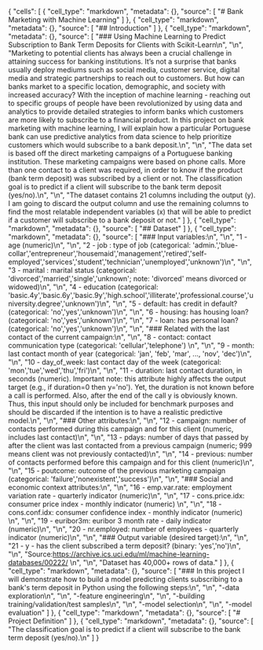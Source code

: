 {
 "cells": [
  {
   "cell_type": "markdown",
   "metadata": {},
   "source": [
    "# Bank Marketing with Machine Learning"
   ]
  },
  {
   "cell_type": "markdown",
   "metadata": {},
   "source": [
    "## Introduction"
   ]
  },
  {
   "cell_type": "markdown",
   "metadata": {},
   "source": [
    "### Using Machine Learning to Predict Subscription to Bank Term Deposits for Clients with Scikit-Learn\n",
    "\n",
    "Marketing to potential clients has always been a crucial challenge in attaining success for banking institutions. It’s not a surprise that banks usually deploy mediums such as social media, customer service, digital media and strategic partnerships to reach out to customers. But how can banks market to a specific location, demographic, and society with increased accuracy? With the inception of machine learning - reaching out to specific groups of people have been revolutionized by using data and analytics to provide detailed strategies to inform banks which customers are more likely to subscribe to a financial product. In this project on bank marketing with machine learning, I will explain how a particular Portuguese bank can use predictive analytics from data science to help prioritize customers which would subscribe to a bank deposit.\n",
    "\n",
    "The data set is based off the direct marketing campaigns of a Portuguese banking institution. These marketing campaigns were based on phone calls. More than one contact to a client was required, in order to know if the product (bank term deposit) was subscribed by a client or not. The classification goal is to predict if a client will subscribe to the bank term deposit (yes/no).\n",
    "\n",
    "The dataset contains 21 columns including the output (y). I am going to discard the output column and use the remaining columns to find the most relatable independent variables (x) that will be able to predict if a customer will subscribe to a bank deposit or not."
   ]
  },
  {
   "cell_type": "markdown",
   "metadata": {},
   "source": [
    "## Dataset"
   ]
  },
  {
   "cell_type": "markdown",
   "metadata": {},
   "source": [
    "### Input variables:\n",
    "\n",
    "1 - age (numeric)\n",
    "\n",
    "2 - job : type of job (categorical: 'admin.','blue-collar','entrepreneur','housemaid','management','retired','self-employed','services','student','technician','unemployed','unknown')\n",
    "\n",
    "3 - marital : marital status (categorical: 'divorced','married','single','unknown'; note: 'divorced' means divorced or widowed)\n",
    "\n",
    "4 - education (categorical: 'basic.4y','basic.6y','basic.9y','high.school','illiterate','professional.course','university.degree','unknown')\n",
    "\n",
    "5 - default: has credit in default? (categorical: 'no','yes','unknown')\n",
    "\n",
    "6 - housing: has housing loan? (categorical: 'no','yes','unknown')\n",
    "\n",
    "7 - loan: has personal loan? (categorical: 'no','yes','unknown')\n",
    "\n",
    "### Related with the last contact of the current campaign:\n",
    "\n",
    "8 - contact: contact communication type (categorical: 'cellular','telephone') \n",
    "\n",
    "9 - month: last contact month of year (categorical: 'jan', 'feb', 'mar', ..., 'nov', 'dec')\n",
    "\n",
    "10 - day_of_week: last contact day of the week (categorical: 'mon','tue','wed','thu','fri')\n",
    "\n",
    "11 - duration: last contact duration, in seconds (numeric). Important note: this attribute highly affects the output target (e.g., if duration=0 then y='no'). Yet, the duration is not known before a call is performed. Also, after the end of the call y is obviously known. Thus, this input should only be included for benchmark purposes and should be discarded if the intention is to have a realistic predictive model.\n",
    "\n",
    "### Other attributes:\n",
    "\n",
    "12 - campaign: number of contacts performed during this campaign and for this client (numeric, includes last contact)\n",
    "\n",
    "13 - pdays: number of days that passed by after the client was last contacted from a previous campaign (numeric; 999 means client was not previously contacted)\n",
    "\n",
    "14 - previous: number of contacts performed before this campaign and for this client (numeric)\n",
    "\n",
    "15 - poutcome: outcome of the previous marketing campaign (categorical: 'failure','nonexistent','success')\n",
    "\n",
    "### Social and economic context attributes:\n",
    "\n",
    "16 - emp.var.rate: employment variation rate - quarterly indicator (numeric)\n",
    "\n",
    "17 - cons.price.idx: consumer price index - monthly indicator (numeric) \n",
    "\n",
    "18 - cons.conf.idx: consumer confidence index - monthly indicator (numeric) \n",
    "\n",
    "19 - euribor3m: euribor 3 month rate - daily indicator (numeric)\n",
    "\n",
    "20 - nr.employed: number of employees - quarterly indicator (numeric)\n",
    "\n",
    "### Output variable (desired target):\n",
    "\n",
    "21 - y - has the client subscribed a term deposit? (binary: 'yes','no')\n",
    "\n",
    "Source:https://archive.ics.uci.edu/ml/machine-learning-databases/00222/ \n",
    "\n",
    "Dataset has 40,000+ rows of data."
   ]
  },
  {
   "cell_type": "markdown",
   "metadata": {},
   "source": [
    "### In this project I will demonstrate how to build a model predicting clients subscribing to a bank's term deposit in Python using the following steps:\n",
    "\n",
    "-data exploration\n",
    "\n",
    "-feature engineering\n",
    "\n",
    "-building training/validation/test samples\n",
    "\n",
    "-model selection\n",
    "\n",
    "-model evaluation"
   ]
  },
  {
   "cell_type": "markdown",
   "metadata": {},
   "source": [
    "# Project Definition"
   ]
  },
  {
   "cell_type": "markdown",
   "metadata": {},
   "source": [
    "The classification goal is to predict if a client will subscribe to the bank term deposit (yes/no).\n"
   ]
  }
